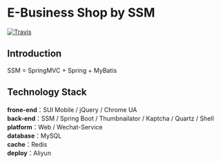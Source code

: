 # E-Business Shop by SSM

[![Travis](https://img.shields.io/badge/language-Java-yellow.svg)](http://github.com/brandon0824/ssmo2oshop)<br/>

## Introduction

SSM = SpringMVC + Spring + MyBatis

## Technology Stack

**frone-end**：SUI Mobile / jQuery / Chrome UA<br/>
**back-end**：SSM / Spring Boot / Thumbnailator / Kaptcha / Quartz / Shell<br/>
**platform**：Web / Wechat-Service<br/>
**database**：MySQL<br/>
**cache**：Redis<br/>
**deploy**：Aliyun<br/>
